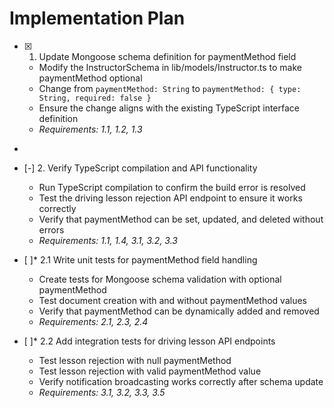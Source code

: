 # Implementation Plan

- [x] 1. Update Mongoose schema definition for paymentMethod field





  - Modify the InstructorSchema in lib/models/Instructor.ts to make paymentMethod optional
  - Change from `paymentMethod: String` to `paymentMethod: { type: String, required: false }`
  - Ensure the change aligns with the existing TypeScript interface definition
  - _Requirements: 1.1, 1.2, 1.3_
-

- [-] 2. Verify TypeScript compilation and API functionality


  - Run TypeScript compilation to confirm the build error is resolved
  - Test the driving lesson rejection API endpoint to ensure it works correctly
  - Verify that paymentMethod can be set, updated, and deleted without errors
  - _Requirements: 1.1, 1.4, 3.1, 3.2, 3.3_

- [ ]* 2.1 Write unit tests for paymentMethod field handling
  - Create tests for Mongoose schema validation with optional paymentMethod
  - Test document creation with and without paymentMethod values
  - Verify that paymentMethod can be dynamically added and removed
  - _Requirements: 2.1, 2.3, 2.4_

- [ ]* 2.2 Add integration tests for driving lesson API endpoints
  - Test lesson rejection with null paymentMethod
  - Test lesson rejection with valid paymentMethod value
  - Verify notification broadcasting works correctly after schema update
  - _Requirements: 3.1, 3.2, 3.3, 3.5_